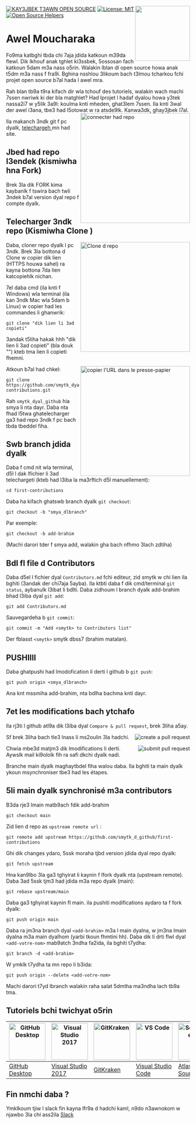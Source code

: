 [![KAY3JBEK T3AWN OPEN SOURCE](https://badges.frapsoft.com/os/v1/open-source.svg?v=103)](https://github.com/ellerbrock/open-source-badges/)
[<img align="right" width="150" src="https://firstcontributions.github.io/assets/Readme/join-slack-team.png">](https://join.slack.com/t/firstcontributors/shared_invite/zt-1hg51qkgm-Xc7HxhsiPYNN3ofX2_I8FA)
[![License: MIT](https://img.shields.io/badge/License-MIT-green.svg)](https://opensource.org/licenses/MIT)
[![Open Source Helpers](https://www.codetriage.com/roshanjossey/first-contributions/badges/users.svg)](https://www.codetriage.com/roshanjossey/first-contributions)


# Awel Moucharaka

Fo9ma katbghi tbda chi 7aja jdida katkoun m39da flewl. Dik lkhouf anak tghlet ki3ssbek, 5ossosan fach katkoun 5dam m3a nass o5rin. Walakin lblan dl open source howa anak t5dm m3a nass f fra9i. Bghina nsshlou 3likoum bach t3lmou tcharkou fchi projet open source b7al hada l awel mra.   

Rah blan tb9a t9ra kifach dir wla tchouf des tutoriels, walakin wach machi 7ssen nwriwk ki der bla matghlet? Had lprojet l hadaf dyalou howa y3tek nassa2i7 w y5lik 3a9l: koulma knti mheden, ghat3lem 7ssen. Ila knti 3wal der awel i3ana, tbe3 had l5otowat w ra atsde9lk. Kanwa3dk, ghay3jbek l7al.
<img align="right" width="300" src="https://firstcontributions.github.io/assets/Readme/fork.png" alt="connecter had repo" />

Ila makanch 3ndk git f pc dyalk, [ telechargeh ]( https://help.github.com/articles/set-up-git/ )mn had site.

## Jbed had repo l3endek (kismiwha hna Fork)

Brek 3la dik FORK kima kaybanlk f tswira bach twli 3ndek b7al version dyal repo f compte dyalk.

## Telecharger 3ndk repo (Kismiwha Clone )

<img align="right" width="300" src="https://firstcontributions.github.io/assets/Readme/clone.png" alt="Clone d repo" />

Daba, cloner repo dyalk l pc 3ndk. Brek 3la bottona d Clone w copier dik lien (HTTPS houwa sahel) ra kayna bottona 7da lien katcopiehlk nichan.

7el daba cmd (ila knti f Windows) wla terminal (ila kan 3ndk Mac wla 5dam b Linux) w copier had les commandes li ghanwrik:

```
git clone "dik lien li 3ad copieti"
```
3andak t5liha hakak hhh "dik lien li 3ad copieti" (bla douk "") kteb tma lien li copieti fhemni. 

<img align="right" width="300" src="https://firstcontributions.github.io/assets/Readme/copy-to-clipboard.png" alt="copier l'URL dans le presse-papier" />

Atkoun b7al had chkel:
```
git clone https://github.com/smytk_dyal_github/first-contributions.git
```
Rah `smytk_dyal_github`  hia smya li nta dayr. 
Daba nta fhad l5twa ghatelecharger ga3 had repo 3ndk f pc bach tbda tbeddel fiha.

## Swb branch jdida dyalk

Daba f cmd nit wla terminal, d5l l dak lfichier li 3ad telechargeti (kteb had l3iba la ma3rftich d5l manuellement):

```
cd first-contributions
```
Daba ha kifach ghatswb branch dyalk `git checkout`:
```
git checkout -b "smya_dlbranch"
```

Par exemple:
```
git checkout -b add-brahim
```
(Machi darori tder f smya add, walakin gha bach nfhmo 3lach zdtiha)

## Bdl fl file d Contributors

Daba d5el l fichier dyal `Contributors.md` fchi editeur, zid smytk w chi lien ila bghiti (3andak der chi7aja 5ayba). Ila ktbti daba f dik cmd/terminal `git status`, aybanulk l3ibat li bdlti. Daba zidhoum l branch dyalk add-brahim bhad l3iba dyal `git add`:
```
git add Contributors.md
```

Sauvegardeha b `git commit`:
```
git commit -m "Add <smytk> to Contributors list"
```
Der fblasst `<smytk>` smytk dbss7 (brahim matalan).

## PUSHIIII

Daba ghatpushi had lmodofication li derti l github b `git push`:
```
git push origin <smya_dlbranch>
```
Ana knt mssmiha add-brahim, nta bdlha bachma knti dayr.

## 7et les modifications bach ytchafo

Ila rj3ti l github atl9a dik l3iba dyal `Compare & pull request`,
brek 3liha a5ay.

<img style="float: right;" src="https://firstcontributions.github.io/assets/Readme/compare-and-pull.png" alt="create a pull request" />

Sf brek 3liha bach tle3 lnass li ms2oulin 3la hadchi.

<img style="float: right;" src="https://firstcontributions.github.io/assets/Readme/submit-pull-request.png" alt="submit pull request" />

Chwia mbe3d matjm3 dik lmodifications li derti. Aywslk mail ki9ololk fih ra safi dkchi dyalk nadi.

Branche main dyalk maghaytbdel fiha walou daba. Ila bghiti ta main dyalk ykoun msynchroniser tbe3 had les étapes.

## 5li main dyalk synchronisé m3a contributors

B3da rje3 lmain matb9ach fdik add-brahim 
 ```
 git checkout main
 ```

Zid lien d repo as `upstream remote url` :
```
git remote add upstream https://github.com/smytk_d_github/first-contributions
```
Ghi dik changes ydaro, 5ssk moraha tjbd version jdida dyal repo dyalk:
```
git fetch upstream
```

Hna kan9lbo 3la ga3 tghyirat li kaynin f lfork dyalk nta (upstream remote). Daba 3ad 5ssk tjm3 had jdida m3a repo dyalk (main):
```
git rebase upstream/main
```
Daba ga3 tghyirat kaynin fl main. ila pushiti modifications aydaro ta f fork dyalk:
```
git push origin main
```

Daba ra jm3na branch dyal `<add-brahim>` m3a l main dyalna, w jm3na lmain dyalna m3a main dyalhom (yarbi tkoun fhmtini hh). Daba dik li drti flwl dyal `<add-votre-nom>` mab9atch 3ndha fa2ida, ila bghiti t7ydha:
```
git branch -d <add-brahim>
```
W ymklk t7ydha ta mn repo li b3ida:
```
git push origin --delete <add-votre-nom>
```
Machi darori t7yd lbranch walakin raha salat 5dmtha ma3ndha lach tb9a tma.

## Tutoriels bchi twichyat o5rin 


| <a href="../gui-tool-tutorials/github-desktop-tutorial.md"><img alt="GitHub Desktop" src="https://desktop.github.com/images/desktop-icon.svg" width="100"></a> | <a href="../gui-tool-tutorials/github-windows-vs2017-tutorial.md"><img alt="Visual Studio 2017" src="https://upload.wikimedia.org/wikipedia/commons/c/cd/Visual_Studio_2017_Logo.svg" width="100"></a> | <a href="../gui-tool-tutorials/gitkraken-tutorial.md"><img alt="GitKraken" src="https://firstcontributions.github.io/assets/gui-tool-tutorials/gitkraken-tutorial/gk-icon.png" width="100"></a> | <a href="../gui-tool-tutorials/github-windows-vs-code-tutorial.md"><img alt="VS Code" src="https://upload.wikimedia.org/wikipedia/commons/2/2d/Visual_Studio_Code_1.18_icon.svg" width=100></a> | <a href="../gui-tool-tutorials/sourcetree-macos-tutorial.md"><img alt="Sourcetree App" src="https://wac-cdn.atlassian.com/dam/jcr:81b15cde-be2e-4f4a-8af7-9436f4a1b431/Sourcetree-icon-blue.svg" width=100></a> | <a href="../gui-tool-tutorials/github-windows-intellij-tutorial.md"><img alt="IntelliJ IDEA" src="https://upload.wikimedia.org/wikipedia/commons/thumb/9/9c/IntelliJ_IDEA_Icon.svg/512px-IntelliJ_IDEA_Icon.svg.png" width=100></a> |
| --- | --- | --- | --- | --- | --- |
| [GitHub Desktop](../gui-tool-tutorials/github-desktop-tutorial.md) | [Visual Studio 2017](../gui-tool-tutorials/github-windows-vs2017-tutorial.md) | [GitKraken](../gui-tool-tutorials/gitkraken-tutorial.md) | [Visual Studio Code](../gui-tool-tutorials/github-windows-vs-code-tutorial.md) | [Atlassian Sourcetree](../gui-tool-tutorials/sourcetree-macos-tutorial.md) | [IntelliJ IDEA](../gui-tool-tutorials/github-windows-intellij-tutorial.md) |

## Fin nmchi daba ?

Ymklkoum tjiw l slack fin kayna lfr9a d hadchi kaml, n9do n3awnokom w njawbo 3la chi ass2ila    [Slack](https://join.slack.com/t/firstcontributors/shared_invite/zt-1hg51qkgm-Xc7HxhsiPYNN3ofX2_I8FA)

